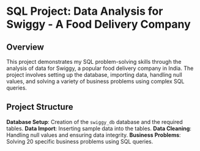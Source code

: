 # SQL Project: Data Analysis for Swiggy - A Food Delivery Company
## Overview
This project demonstrates my SQL problem-solving skills through the analysis of data for Swiggy, a popular food delivery company in India. The project involves setting up the database, importing data, handling null values, and solving a variety of business problems using complex SQL queries.

## Project Structure

 **Database Setup**: Creation of the `swiggy_db` database and the required tables.
 **Data Import**: Inserting sample data into the tables.
 **Data Cleaning**: Handling null values and ensuring data integrity.
 **Business Problems**: Solving 20 specific business problems using SQL queries.


